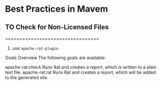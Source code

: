 # Best Practices in Mavem
## TO Check for Non-Licensed Files
=================================

1) use `apache-rat-plugin`

Goals Overview
The following goals are available:

apache-rat:check Runs Rat and creates a report, which is written to a plain text file.
apache-rat:rat Runs Rat and creates a report, which will be added to the generated site.
